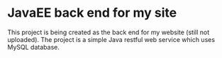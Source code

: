 # JavaEE back end for my site

This project is being created as the back end for my website (still not uploaded).
The project is a simple Java restful web service which uses MySQL database.